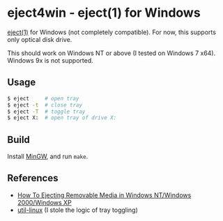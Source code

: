 # eject4win - eject(1) for Windows

[eject(1)](http://man7.org/linux/man-pages/man1/eject.1.html) for
Windows (not completely compatible). For now, this supports only
optical disk drive.

This should work on Windows NT or above (I tested on Windows 7 x64).
Windows 9x is not supported.


## Usage

```sh
$ eject     # open tray
$ eject -t  # close tray
$ eject -T  # toggle tray
$ eject X:  # open tray of drive X:
```


## Build

Install [MinGW](https://nuwen.net/mingw.html), and run `make`.


## References

* [How To Ejecting Removable Media in Windows NT/Windows 2000/Windows XP](https://support.microsoft.com/en-us/help/165721/how-to-ejecting-removable-media-in-windows-nt-windows-2000-windows-xp)
* [util-linux](https://github.com/karelzak/util-linux) (I stole the logic of tray toggling)
